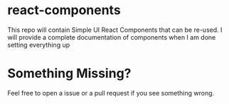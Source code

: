 # react-components
This repo will contain Simple UI React Components that can be re-used. I will provide a complete documentation of components when I am done setting everything up

# Something Missing? 
Feel free to open a issue or a pull request if you see something wrong. 
